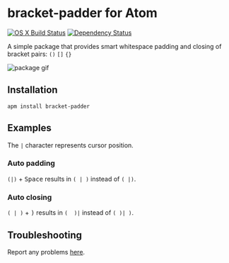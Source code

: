 # bracket-padder for Atom
[![OS X Build Status](https://travis-ci.org/viablelab/bracket-padder.svg?branch=master)](https://travis-ci.org/viablelab/bracket-padder)
[![Dependency Status](https://david-dm.org/viablelab/bracket-padder.svg)](https://david-dm.org/viablelab/bracket-padder)

A simple package that provides smart whitespace padding and closing of bracket pairs: `()` `[]` `{}`

![package gif](https://cloud.githubusercontent.com/assets/6108538/22630998/56e3f60e-ec05-11e6-8e5b-53c99e36f46c.gif)

## Installation
`apm install bracket-padder`

## Examples
The `|` character represents cursor position.

### Auto padding
`(|)` + <kbd>Space</kbd> results in `( | )` instead of `( |)`.

### Auto closing
`( | )` + <kbd>)</kbd> results in `(  )|` instead of `( )| )`.

## Troubleshooting
Report any problems [here](https://github.com/viablelab/bracket-padder/issues).

